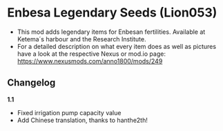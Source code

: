 # Enbesa Legendary Seeds (Lion053)

- This mod adds legendary items for Enbesan fertilities. Available at Ketema´s harbour and the Research Institute.
- For a detailed description on what every item does as well as pictures have a look at the respective Nexus or mod.io page: https://www.nexusmods.com/anno1800/mods/249

## Changelog

**1.1**

- Fixed irrigation pump capacity value
- Add Chinese translation, thanks to hanthe2th!



